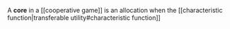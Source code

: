 A **core** in a [[cooperative game]] is an allocation when the [[characteristic function|transferable utility#characteristic function]]